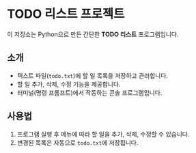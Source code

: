 # TODO 리스트 프로젝트

이 저장소는 Python으로 만든 간단한 **TODO 리스트** 프로그램입니다.

## 소개

- 텍스트 파일(`todo.txt`)에 할 일 목록을 저장하고 관리합니다.
- 할 일 추가, 삭제, 수정 기능을 제공합니다.
- 터미널(명령 프롬프트)에서 작동하는 콘솔 프로그램입니다.

## 사용법

1. 프로그램 실행 후 메뉴에 따라 할 일을 추가, 삭제, 수정할 수 있습니다.
2. 변경된 목록은 자동으로 `todo.txt`에 저장됩니다.


